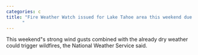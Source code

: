 ```yaml
---
categories: c
title: "Fire Weather Watch issued for Lake Tahoe area this weekend due to strong winds
      "
---
```

This weekend"s strong wind gusts combined with the already dry weather could trigger wildfires, the National Weather Service said.
      